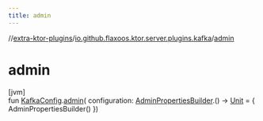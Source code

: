 ```yaml
---
title: admin
---
```


//[extra-ktor-plugins](../../index.md)/[io.github.flaxoos.ktor.server.plugins.kafka](index.md)/[admin](admin.md)

# admin

[jvm]\
fun [KafkaConfig](-kafka-config/index.md).[admin](admin.md)(
configuration: [AdminPropertiesBuilder](-admin-properties-builder/index.md).()
-&gt; [Unit](https://kotlinlang.org/api/latest/jvm/stdlib/kotlin/-unit/index.md) = { AdminPropertiesBuilder() })




